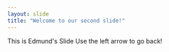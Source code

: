 ```yaml
---
layout: slide
title: "Welcome to our second slide!"
---
```

This is Edmund's Slide
Use the left arrow to go back!